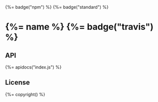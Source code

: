 {%= badge("npm") %} {%= badge("standard") %}

# {%= name %} {%= badge("travis") %}

## API

{%= apidocs("index.js") %}

## License

{%= copyright() %}
